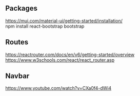 ## Packages
https://mui.com/material-ui/getting-started/installation/<br>
npm install react-bootstrap bootstrap<br>

## Routes
https://reactrouter.com/docs/en/v6/getting-started/overview<br>
https://www.w3schools.com/react/react_router.asp<br>

## Navbar
https://www.youtube.com/watch?v=CXa0f4-dWi4<br>
